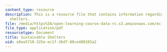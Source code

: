 ```yaml
---
content_type: resource
description: This is a resource file that contains information regarding sustainable
  shelters.
file: /media/https%3A/open-learning-course-data-rc.s3.amazonaws.com/ec-715-d-lab-disseminating-innovations-for-the-common-good-spring-2007/a9ea5710325eec1f36d788ce480103a2_MITEC_715S07_sustnablshltr.pdf
file_type: application/pdf
resourcetype: Document
title: Sustainable Shelters
uid: a9ea5710-325e-ec1f-36d7-88ce480103a2
---
```

